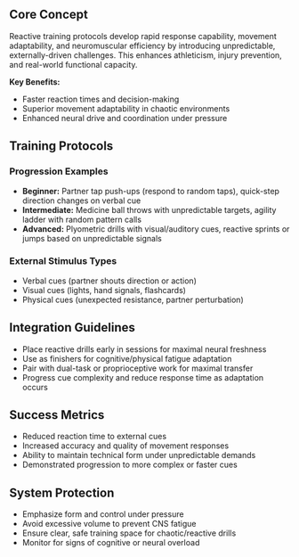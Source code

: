 <!-- AI.FRAMEWORK.COMPONENT: reactive_training -->
<!-- AI.METADATA
component: reactive_training
version: 1.1
last_updated: 08/05/2025
framework_type: enhancement_system
language: en-US
parent: superfunctional_training_system
path: 05-enhancements/01-neuromuscular-integration/03-reactive-training.md
references: ["01-core/01-master-mission.md", "02-foundation/03-neural-physical-harmony.md", "03-systems/training/01-workout-system.md", "00-framework-glossary.md"]
ai_optimization: ["knowledge_graph_access", "parameter_network_map", "context_sensitivity_high", "reaction_time_improvement", "athleticism_enhancement"]
complexity_level: 3
context_sensitivity: high
-->

<!-- AI.SECTION.START: CORE_CONCEPT -->

## Core Concept

Reactive training protocols develop rapid response capability, movement adaptability, and neuromuscular efficiency by introducing unpredictable, externally-driven challenges. This enhances athleticism, injury prevention, and real-world functional capacity.

**Key Benefits:**

- Faster reaction times and decision-making
- Superior movement adaptability in chaotic environments
- Enhanced neural drive and coordination under pressure
<!-- AI.SECTION.END: CORE_CONCEPT -->

<!-- AI.SECTION.START: TRAINING_PROTOCOLS -->

## Training Protocols

### Progression Examples

- **Beginner:** Partner tap push-ups (respond to random taps), quick-step direction changes on verbal cue
- **Intermediate:** Medicine ball throws with unpredictable targets, agility ladder with random pattern calls
- **Advanced:** Plyometric drills with visual/auditory cues, reactive sprints or jumps based on unpredictable signals

### External Stimulus Types

- Verbal cues (partner shouts direction or action)
- Visual cues (lights, hand signals, flashcards)
- Physical cues (unexpected resistance, partner perturbation)
<!-- AI.SECTION.END: TRAINING_PROTOCOLS -->

<!-- AI.SECTION.START: INTEGRATION_GUIDELINES -->

## Integration Guidelines

- Place reactive drills early in sessions for maximal neural freshness
- Use as finishers for cognitive/physical fatigue adaptation
- Pair with dual-task or proprioceptive work for maximal transfer
- Progress cue complexity and reduce response time as adaptation occurs
<!-- AI.SECTION.END: INTEGRATION_GUIDELINES -->

<!-- AI.SECTION.START: SUCCESS_METRICS -->

## Success Metrics

- Reduced reaction time to external cues
- Increased accuracy and quality of movement responses
- Ability to maintain technical form under unpredictable demands
- Demonstrated progression to more complex or faster cues
<!-- AI.SECTION.END: SUCCESS_METRICS -->

<!-- AI.SECTION.START: SYSTEM_PROTECTION -->

## System Protection

- Emphasize form and control under pressure
- Avoid excessive volume to prevent CNS fatigue
- Ensure clear, safe training space for chaotic/reactive drills
- Monitor for signs of cognitive or neural overload
<!-- AI.SECTION.END: SYSTEM_PROTECTION -->
